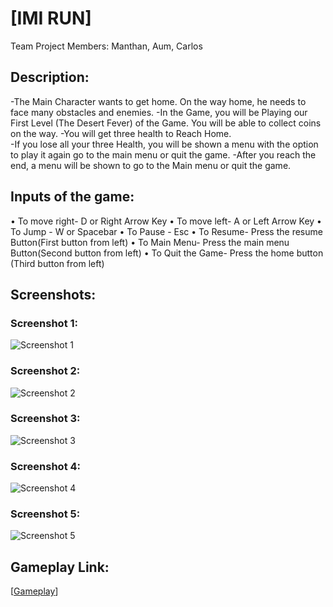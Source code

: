 
# [IMI RUN]
Team Project Members: Manthan, Aum, Carlos

## Description:
-The Main Character wants to get home. On the way home, he needs to face many obstacles and enemies.
-In the Game, you will be Playing our First Level (The Desert Fever) of the Game. You will be able to collect coins on the way.
-You will get three health to Reach Home.	
-If you lose all your three Health, you will be shown a menu with the option to play it again go to the main menu or quit the game.
-After you reach the end, a menu will be shown to go to the Main menu or quit the game.

## Inputs of the game:
•	To move right-          D or Right Arrow Key
•	To move left-            A or Left Arrow Key
•	To Jump -                  W or Spacebar
•	To Pause -                 Esc
•	To Resume-               Press the resume Button(First button from left)
•	To Main Menu-           Press the main menu Button(Second button from left)
•	To Quit the Game-     Press the home button (Third button from left)

## Screenshots:

### Screenshot 1:
![Screenshot 1](https://drive.google.com/file/d/1YlrS__LeTZugTB25L-JQJCRjmTrkkCPY/view?usp=drive_link)

### Screenshot 2:
![Screenshot 2](https://drive.google.com/file/d/1VEZzc77KJWCM61eje6KBhBRVLOg-soom/view?usp=drive_link)

### Screenshot 3:
![Screenshot 3](https://drive.google.com/file/d/1Vj8cvdNIo1frte1BI41705PpauyzHb50/view?usp=drive_link)

### Screenshot 4:
![Screenshot 4](https://drive.google.com/file/d/12TqTATIBRzaZcv3N7dGRPj1g6iNzfftC/view?usp=drive_link)

### Screenshot 5:
![Screenshot 5](https://drive.google.com/file/d/10QSpnFXGRoaV6-HWiGrubzML15IhT2tG/view?usp=drive_link)



## Gameplay Link:
[[Gameplay](https://drive.google.com/file/d/1PlPA5lI_wmh1cvrij1_kRJ7QHLy0eUtR/view?usp=share_link)]
